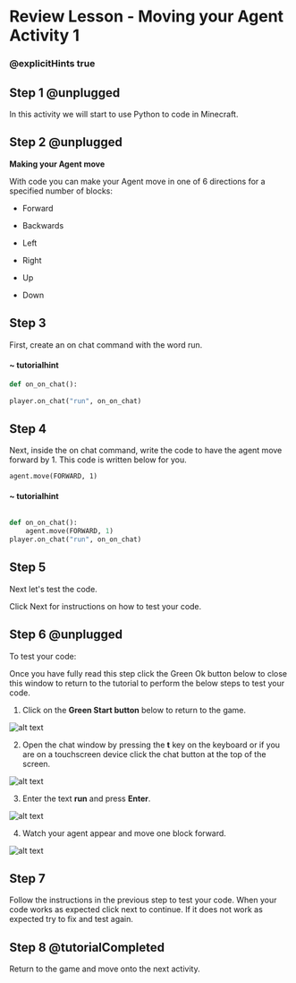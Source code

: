 
# Review Lesson - Moving your Agent Activity 1

### @explicitHints true

## Step 1 @unplugged

In this activity we will start to use Python to code in Minecraft.

  
## Step 2 @unplugged

**Making your Agent move**

 With code you can make your Agent move in one of 6 directions for a specified number of blocks:

- Forward

- Backwards

- Left

- Right

- Up

- Down

  

## Step 3

First, create an on chat command with the word run. 

#### ~ tutorialhint
```python
def on_on_chat():
    
player.on_chat("run", on_on_chat)

```

  

## Step 4

Next, inside the on chat command, write the code to have the agent move forward by 1.  This code is written below for you. 

    agent.move(FORWARD, 1)

#### ~ tutorialhint

```python

def on_on_chat():
    agent.move(FORWARD, 1)
player.on_chat("run", on_on_chat)

```

## Step 5

Next let's test the code.

Click Next for instructions on how to test your code.

  

## Step 6 @unplugged

To test your code:

Once you have fully read this step click the Green Ok button below to close this window to return to the tutorial to perform the below steps to test your code.

  
1. Click on the **Green Start button** below to return to the game.

![alt text](https://introductionv3.codingcredentials.com/Lesson3/3.1.1/images/4.jpg?raw=true "Start")

  
  

2. Open the chat window by pressing the **t** key on the keyboard or if you are on a touchscreen device click the chat button at the top of the screen.

![alt text](https://introductionv3.codingcredentials.com/Lesson3/3.2.1/images/1.jpg?raw=true "Run")

  
  

3. Enter the text **run** and press **Enter**.

![alt text](https://introductionv3.codingcredentials.com/Lesson3/3.2.1/images/2.jpg?raw=true "Run")

  
  

4. Watch your agent appear and move one block forward.

![alt text](https://introductionv3.codingcredentials.com/Lesson3/3.2.1/images/3.jpg?raw=true "Run")

  

## Step 7

Follow the instructions in the previous step to test your code.
When your code works as expected click next to continue.
If it does not work as expected try to fix and test again.

  

## Step 8 @tutorialCompleted

Return to the game and move onto the next activity.